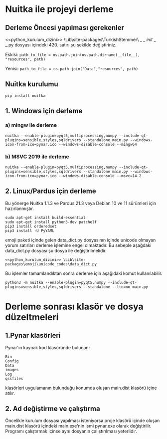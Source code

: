# Nuitka ile projeyi derleme

## Derleme Öncesi yapılması gerekenler ##
<<python_kurulum_dizini>> \Lib\site-packages\TurkishStemmer\ _ _ _init_ _ _.py
dosyası içindeki 420. satırı şu şekilde değiştiriniz.

Eskisi: ``` path_to_file = os.path.join(os.path.dirname(__file__), "resources", path) ```

Yenisi: ``` path_to_file = os.path.join("Data","resources", path) ```

## Nuitka kurulumu ##
```
pip install nuitka
```
## 1. Windows için derleme
### a) mingw ile derleme
```
nuitka --enable-plugin=pyqt5,multiprocessing,numpy --include-qt-plugins=sensible,styles,sqldrivers --standalone main.py --windows-icon-from-ico=pynar.ico --windows-disable-console --mingw64
```
### b) MSVC 2019 ile derleme 
```
nuitka --enable-plugin=pyqt5,multiprocessing,numpy --include-qt-plugins=sensible,styles,sqldrivers --standalone main.py --windows-icon-from-ico=pynar.ico --windows-disable-console --msvc=14.2
```

## 2. Linux/Pardus için derleme

Bu yönerge Nuitka 1.1.3 ve Pardus 21.3 veya Debian 10 ve 11 sürümleri için hazırlanmıştır. 

```
sudo apt-get install build-essential
sudo apt-get install python3-dev patchelf
pip3 install orderedset
pip3 install -U PyYAML
```
emoji paketi içinde gelen data_dict.py dosyasının içinde unicode olmayan yorum satırları derleme işlemine engel olmaktadır. Bu sebeple aşağdaki data_dict.py dosyası şu dosya ile değiştirilmelidir.
```
<<python_kurulum_dizini>> \Lib\site-packages\emoji\unicode_codes\data_dict.py
```
Bu işlemler tamamlandıktan sonra derleme için aşağıdaki komut kullanılabilir.
```
python3 -m nuitka --enable-plugin=pyqt5,numpy --include-qt-plugins=sensible,styles,sqldrivers --standalone --lto=no main.py
```

# Derleme sonrası klasör ve dosya düzeltmeleri
## 1.Pynar klasörleri
Pynar'ın kaynak kod klasöründe bulunan:
```
Bin
Config
Data
images
Log
qssfiles
```
klasörleri uygulamanın bulunduğu konumda oluşan main.dist klasörü içine atılır.

## 2. Ad değiştirme ve çalıştırma

Öncelikle kurulum dosyası yapılması isteniyorsa proje klasörü içinde oluşan main.dist klasörü içindeki main.exe'nin ismi pynar.exe olarak değiştirilir. Programı çalıştırmak içinse aynı dosyanın çalıştırılması yeterlidir.

